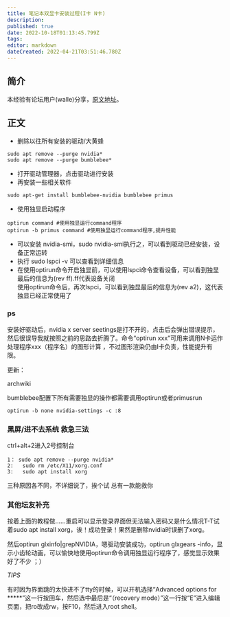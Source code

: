 ```yaml
---
title: 笔记本双显卡安装过程(I卡 N卡)
description: 
published: true
date: 2022-10-18T01:13:45.799Z
tags: 
editor: markdown
dateCreated: 2022-04-21T03:51:46.780Z
---
```


## 简介
本经验有论坛用户(walle)分享，[原文地址](https://bbs.deepin.org/forum.php?mod=viewthread&tid=141410&page=1&extra=#pid345736)。
## 正文
* 删除以往所有安装的驱动/大黄蜂

```
sudo apt remove --purge nvidia*
sudo apt remove --purge bumblebee*
```

* 打开驱动管理器，点击驱动进行安装
* 再安装一些相关软件

```
sudo apt-get install bumblebee-nvidia bumblebee primus
```

* 使用独显启动程序

```
optirun command #使用独显运行command程序
optirun -b primus command #使用独显运行command程序,提升性能
```

* 可以安装 nvidia-smi，sudo nvidia-smi执行之，可以看到驱动已经安装，设备正常运转
* 执行 sudo lspci -v 可以查看到详细信息
* 在使用optirun命令开启独显前，可以使用lspci命令查看设备，可以看到独显最后的信息为(rev ff).ff代表设备关闭  
使用optirun命令后，再次lspci，可以看到独显最后的信息为(rev a2)，这代表独显已经正常使用了

### ps
安装好驱动后，nvidia x server seetings是打不开的，点击后会弹出错误提示，然后很误导我就按照之前的思路去折腾了。命令“optirun xxx"可用来调用N卡运作处理程序xxx（程序名）的图形计算 ，不过图形渲染仍由I卡负责，性能提升有限。   

更新：

archwiki

bumblebee配置下所有需要独显的操作都需要调用optirun或者primusrun

`optirun -b none nvidia-settings -c :8`

### 黑屏/进不去系统  救急三法

ctrl+alt+2进入2号控制台

```
1： sudo apt remove --purge nvidia*
2:   sudo rm /etc/X11/xorg.conf
3:   sudo apt install xorg
```

三种原因各不同，不详细说了，挨个试 总有一款能救你

### 其他坛友补充
按着上面的教程做……重启可以显示登录界面但无法输入密码又是什么情况T-T试着sudo apt install xorg，诶！成功登录！果然是删除nvidia时误删了xorg。

然后optirun glxinfo|grepNVIDIA，嗯驱动安装成功，optirun glxgears -info，显示小齿轮动画，可以愉快地使用optirun命令调用独显运行程序了，感觉显示效果好了不少 ；）

*TIPS*

有时因为界面跳的太快进不了tty的时候，可以开机选择“Advanced options for *****”这一行按回车，然后选中最后是“（recovery mode）”这一行按“E”进入编辑页面，把ro改成rw，按F10，然后进入root shell。